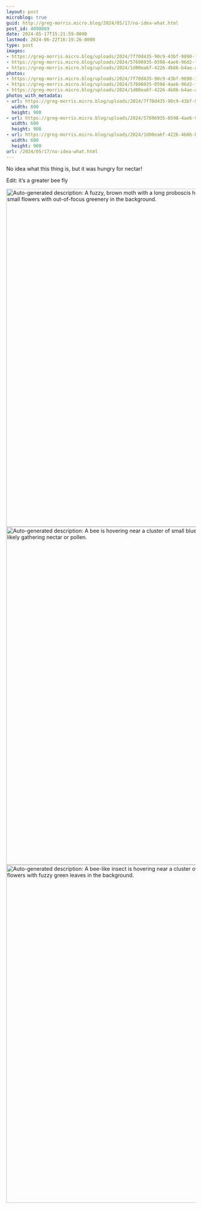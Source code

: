 ```yaml
---
layout: post
microblog: true
guid: http://greg-morris.micro.blog/2024/05/17/no-idea-what.html
post_id: 4090869
date: 2024-05-17T15:21:59-0000
lastmod: 2024-06-22T16:19:26-0000
type: post
images:
- https://greg-morris.micro.blog/uploads/2024/7f70d435-90c9-43bf-9890-1fbff5e3ae6b.jpg
- https://greg-morris.micro.blog/uploads/2024/57696935-0598-4ae6-96d2-fdec81c0760c.jpg
- https://greg-morris.micro.blog/uploads/2024/1d00ea6f-4226-4b86-b4ae-af2fb05bba24.jpg
photos:
- https://greg-morris.micro.blog/uploads/2024/7f70d435-90c9-43bf-9890-1fbff5e3ae6b.jpg
- https://greg-morris.micro.blog/uploads/2024/57696935-0598-4ae6-96d2-fdec81c0760c.jpg
- https://greg-morris.micro.blog/uploads/2024/1d00ea6f-4226-4b86-b4ae-af2fb05bba24.jpg
photos_with_metadata:
- url: https://greg-morris.micro.blog/uploads/2024/7f70d435-90c9-43bf-9890-1fbff5e3ae6b.jpg
  width: 600
  height: 900
- url: https://greg-morris.micro.blog/uploads/2024/57696935-0598-4ae6-96d2-fdec81c0760c.jpg
  width: 600
  height: 900
- url: https://greg-morris.micro.blog/uploads/2024/1d00ea6f-4226-4b86-b4ae-af2fb05bba24.jpg
  width: 600
  height: 900
url: /2024/05/17/no-idea-what.html
---
```

No idea what this thing is, but it was hungry for nectar! 

Edit: it’s a greater bee fly

<img src="uploads/2024/7f70d435-90c9-43bf-9890-1fbff5e3ae6b.jpg" width="600" height="900" alt="Auto-generated description: A fuzzy, brown moth with a long proboscis hovers near small flowers with out-of-focus greenery in the background.">

<img src="uploads/2024/57696935-0598-4ae6-96d2-fdec81c0760c.jpg" width="600" height="900" alt="Auto-generated description: A bee is hovering near a cluster of small blue flowers, likely gathering nectar or pollen.">

<img src="uploads/2024/1d00ea6f-4226-4b86-b4ae-af2fb05bba24.jpg" width="600" height="900" alt="Auto-generated description: A bee-like insect is hovering near a cluster of small blue flowers with fuzzy green leaves in the background.">

